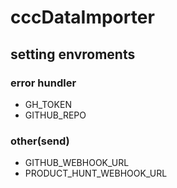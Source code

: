 # cccDataImporter

## setting envroments

### error hundler
- GH_TOKEN
- GITHUB_REPO


### other(send)
- GITHUB_WEBHOOK_URL
- PRODUCT_HUNT_WEBHOOK_URL

